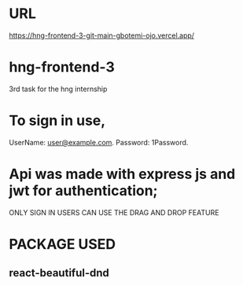 # URL
https://hng-frontend-3-git-main-gbotemi-ojo.vercel.app/
# hng-frontend-3
3rd task for the hng internship
# To sign in use,
UserName: user@example.com.
Password: 1Password.
# Api was made with express js and jwt for authentication;

ONLY SIGN IN USERS CAN USE THE DRAG AND DROP FEATURE

# PACKAGE USED 
## react-beautiful-dnd

